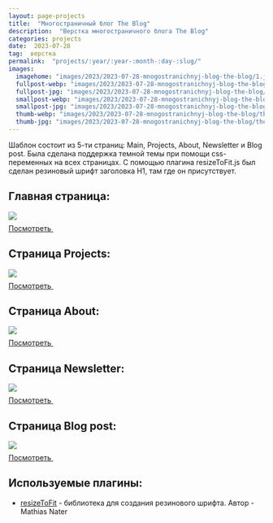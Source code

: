```yaml
---
layout: page-projects
title:  "Многостраничный блог The Blog"
description:  "Верстка многостраничного блога The Blog"
categories: projects
date:  2023-07-28
tag:  верстка
permalink:  "projects/:year/:year-:month-:day-:slug/"
images:
  imagehome: "images/2023/2023-07-28-mnogostranichnyj-blog-the-blog/1.jpg" #968x544
  fullpost-webp: "images/2023/2023-07-28-mnogostranichnyj-blog-the-blog/1.webp" #968x544
  fullpost-jpg: "images/2023/2023-07-28-mnogostranichnyj-blog-the-blog/1.jpg" #968x544
  smallpost-webp: "images/2023/2023-07-28-mnogostranichnyj-blog-the-blog/small-post.webp" #436x244
  smallpost-jpg: "images/2023/2023-07-28-mnogostranichnyj-blog-the-blog/small-post.jpg" #436x244
  thumb-webp: "images/2023/2023-07-28-mnogostranichnyj-blog-the-blog/thumb-post.webp" #248x140
  thumb-jpg: "images/2023/2023-07-28-mnogostranichnyj-blog-the-blog/thumb-post.jpg" #248x140
---
```


<p>Шаблон состоит из 5-ти страниц: Main, Projects, About, Newsletter и Blog post. Была сделана поддержка темной темы при помощи css-переменных на всех страницах. С помощью плагина resizeToFit.js был сделан резиновый шрифт заголовка H1, там где он присутствует. </p>

<h2>Главная страница:</h2>

<img src="images/2023/2023-07-28-mnogostranichnyj-blog-the-blog/2.png">

<div class="full-article__button">
  <a class="button" rel="nofollow noreferrer noopener" target="_blank" href="https://lorsalio7.github.io/TheBlog/dist/">Посмотреть
    <svg class="button__icon button__icon--right" width="22" height="22">
      <use xlink:href="img/sprite.svg#new-tab-ic"></use>
    </svg>
  </a>
</div>

<h2>Страница Projects:</h2>

<img src="images/2023/2023-07-28-mnogostranichnyj-blog-the-blog/3.png">

<div class="full-article__button">
  <a class="button" rel="nofollow noreferrer noopener" target="_blank" href="https://lorsalio7.github.io/TheBlog/dist/projects.html">Посмотреть
    <svg class="button__icon button__icon--right" width="22" height="22">
      <use xlink:href="img/sprite.svg#new-tab-ic"></use>
    </svg>
  </a>
</div>

<h2>Страница About:</h2>

<img src="images/2023/2023-07-28-mnogostranichnyj-blog-the-blog/4.png">

<div class="full-article__button">
  <a class="button" rel="nofollow noreferrer noopener" target="_blank" href="https://lorsalio7.github.io/TheBlog/dist/about.html">Посмотреть
    <svg class="button__icon button__icon--right" width="22" height="22">
      <use xlink:href="img/sprite.svg#new-tab-ic"></use>
    </svg>
  </a>
</div>

<h2>Страница Newsletter:</h2>

<img src="images/2023/2023-07-28-mnogostranichnyj-blog-the-blog/5.png">

<div class="full-article__button">
  <a class="button" rel="nofollow noreferrer noopener" target="_blank" href="https://lorsalio7.github.io/TheBlog/dist/newsletter.html">Посмотреть
    <svg class="button__icon button__icon--right" width="22" height="22">
      <use xlink:href="img/sprite.svg#new-tab-ic"></use>
    </svg>
  </a>
</div>

<h2>Страница Blog post:</h2>

<img src="images/2023/2023-07-28-mnogostranichnyj-blog-the-blog/6.png">

<div class="full-article__button">
  <a class="button" rel="nofollow noreferrer noopener" target="_blank" href="https://lorsalio7.github.io/TheBlog/dist/blog-post.html">Посмотреть
    <svg class="button__icon button__icon--right" width="22" height="22">
      <use xlink:href="img/sprite.svg#new-tab-ic"></use>
    </svg>
  </a>
</div>

<h2>Используемые плагины:</h2>

<ul>
  <li><a href="https://github.com/mnater/resizeToFit" rel="nofollow">resizeToFit</a> - библиотека для создания резинового шрифта. Автор - Mathias Nater</li>
</ul>